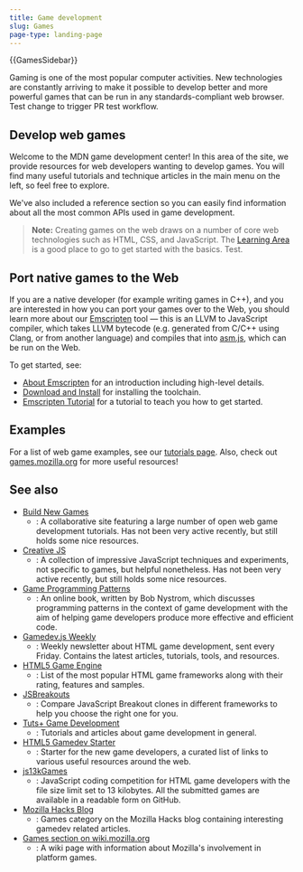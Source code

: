 ```yaml
---
title: Game development
slug: Games
page-type: landing-page
---
```


{{GamesSidebar}}

Gaming is one of the most popular computer activities. New technologies are constantly arriving to make it possible to develop better and more powerful games that can be run in any standards-compliant web browser. Test change to trigger PR test workflow.

## Develop web games

Welcome to the MDN game development center! In this area of the site, we provide resources for web developers wanting to develop games. You will find many useful tutorials and technique articles in the main menu on the left, so feel free to explore.

We've also included a reference section so you can easily find information about all the most common APIs used in game development.

> **Note:** Creating games on the web draws on a number of core web technologies such as HTML, CSS, and JavaScript. The [Learning Area](/en-US/docs/Learn) is a good place to go to get started with the basics. Test.

## Port native games to the Web

If you are a native developer (for example writing games in C++), and you are interested in how you can port your games over to the Web, you should learn more about our [Emscripten](https://emscripten.org/index.html) tool — this is an LLVM to JavaScript compiler, which takes LLVM bytecode (e.g. generated from C/C++ using Clang, or from another language) and compiles that into [asm.js](/en-US/docs/Games/Tools/asm.js), which can be run on the Web.

To get started, see:

- [About Emscripten](https://emscripten.org/docs/introducing_emscripten/about_emscripten.html) for an introduction including high-level details.
- [Download and Install](https://emscripten.org/docs/getting_started/downloads.html) for installing the toolchain.
- [Emscripten Tutorial](https://emscripten.org/docs/getting_started/Tutorial.html) for a tutorial to teach you how to get started.

## Examples

For a list of web game examples, see our [tutorials page](/en-US/docs/Games/Tutorials). Also, check out [games.mozilla.org](https://games.mozilla.org/) for more useful resources!

## See also

- [Build New Games](http://buildnewgames.com/)
  - : A collaborative site featuring a large number of open web game development tutorials. Has not been very active recently, but still holds some nice resources.
- [Creative JS](http://creativejs.com/)
  - : A collection of impressive JavaScript techniques and experiments, not specific to games, but helpful nonetheless. Has not been very active recently, but still holds some nice resources.
- [Game Programming Patterns](https://gameprogrammingpatterns.com/)
  - : An online book, written by Bob Nystrom, which discusses programming patterns in the context of game development with the aim of helping game developers produce more effective and efficient code.
- [Gamedev.js Weekly](https://gamedevjsweekly.com/)
  - : Weekly newsletter about HTML game development, sent every Friday. Contains the latest articles, tutorials, tools, and resources.
- [HTML5 Game Engine](https://html5gameengine.com/)
  - : List of the most popular HTML game frameworks along with their rating, features and samples.
- [JSBreakouts](https://jsbreakouts.org/)
  - : Compare JavaScript Breakout clones in different frameworks to help you choose the right one for you.
- [Tuts+ Game Development](https://gamedevelopment.tutsplus.com/)
  - : Tutorials and articles about game development in general.
- [HTML5 Gamedev Starter](https://html5devstarter.enclavegames.com/)
  - : Starter for the new game developers, a curated list of links to various useful resources around the web.
- [js13kGames](https://js13kgames.com/)
  - : JavaScript coding competition for HTML game developers with the file size limit set to 13 kilobytes. All the submitted games are available in a readable form on GitHub.
- [Mozilla Hacks Blog](https://hacks.mozilla.org/category/games/)
  - : Games category on the Mozilla Hacks blog containing interesting gamedev related articles.
- [Games section on wiki.mozilla.org](https://wiki.mozilla.org/Platform/Games)
  - : A wiki page with information about Mozilla's involvement in platform games.
